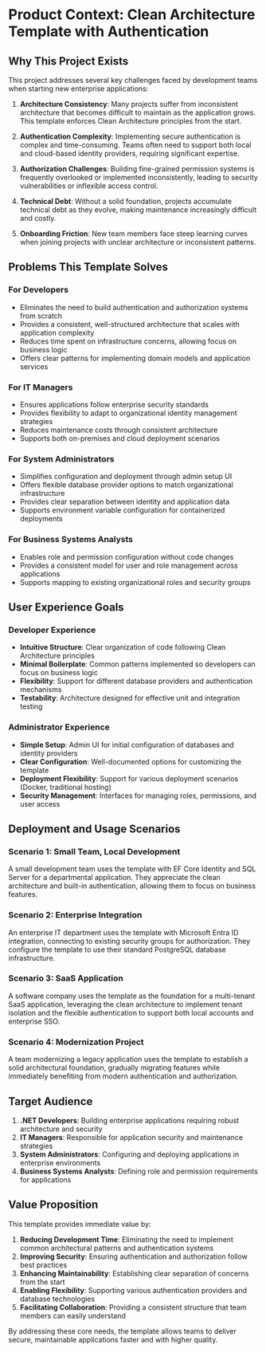 # Product Context: Clean Architecture Template with Authentication

## Why This Project Exists

This project addresses several key challenges faced by development teams when starting new enterprise applications:

1. **Architecture Consistency**: Many projects suffer from inconsistent architecture that becomes difficult to maintain as the application grows. This template enforces Clean Architecture principles from the start.

2. **Authentication Complexity**: Implementing secure authentication is complex and time-consuming. Teams often need to support both local and cloud-based identity providers, requiring significant expertise.

3. **Authorization Challenges**: Building fine-grained permission systems is frequently overlooked or implemented inconsistently, leading to security vulnerabilities or inflexible access control.

4. **Technical Debt**: Without a solid foundation, projects accumulate technical debt as they evolve, making maintenance increasingly difficult and costly.

5. **Onboarding Friction**: New team members face steep learning curves when joining projects with unclear architecture or inconsistent patterns.

## Problems This Template Solves

### For Developers
- Eliminates the need to build authentication and authorization systems from scratch
- Provides a consistent, well-structured architecture that scales with application complexity
- Reduces time spent on infrastructure concerns, allowing focus on business logic
- Offers clear patterns for implementing domain models and application services

### For IT Managers
- Ensures applications follow enterprise security standards
- Provides flexibility to adapt to organizational identity management strategies
- Reduces maintenance costs through consistent architecture
- Supports both on-premises and cloud deployment scenarios

### For System Administrators
- Simplifies configuration and deployment through admin setup UI
- Offers flexible database provider options to match organizational infrastructure
- Provides clear separation between identity and application data
- Supports environment variable configuration for containerized deployments

### For Business Systems Analysts
- Enables role and permission configuration without code changes
- Provides a consistent model for user and role management across applications
- Supports mapping to existing organizational roles and security groups

## User Experience Goals

### Developer Experience
- **Intuitive Structure**: Clear organization of code following Clean Architecture principles
- **Minimal Boilerplate**: Common patterns implemented so developers can focus on business logic
- **Flexibility**: Support for different database providers and authentication mechanisms
- **Testability**: Architecture designed for effective unit and integration testing

### Administrator Experience
- **Simple Setup**: Admin UI for initial configuration of databases and identity providers
- **Clear Configuration**: Well-documented options for customizing the template
- **Deployment Flexibility**: Support for various deployment scenarios (Docker, traditional hosting)
- **Security Management**: Interfaces for managing roles, permissions, and user access

## Deployment and Usage Scenarios

### Scenario 1: Small Team, Local Development
A small development team uses the template with EF Core Identity and SQL Server for a departmental application. They appreciate the clean architecture and built-in authentication, allowing them to focus on business features.

### Scenario 2: Enterprise Integration
An enterprise IT department uses the template with Microsoft Entra ID integration, connecting to existing security groups for authorization. They configure the template to use their standard PostgreSQL database infrastructure.

### Scenario 3: SaaS Application
A software company uses the template as the foundation for a multi-tenant SaaS application, leveraging the clean architecture to implement tenant isolation and the flexible authentication to support both local accounts and enterprise SSO.

### Scenario 4: Modernization Project
A team modernizing a legacy application uses the template to establish a solid architectural foundation, gradually migrating features while immediately benefiting from modern authentication and authorization.

## Target Audience

1. **.NET Developers**: Building enterprise applications requiring robust architecture and security
2. **IT Managers**: Responsible for application security and maintenance strategies
3. **System Administrators**: Configuring and deploying applications in enterprise environments
4. **Business Systems Analysts**: Defining role and permission requirements for applications

## Value Proposition

This template provides immediate value by:

1. **Reducing Development Time**: Eliminating the need to implement common architectural patterns and authentication systems
2. **Improving Security**: Ensuring authentication and authorization follow best practices
3. **Enhancing Maintainability**: Establishing clear separation of concerns from the start
4. **Enabling Flexibility**: Supporting various authentication providers and database technologies
5. **Facilitating Collaboration**: Providing a consistent structure that team members can easily understand

By addressing these core needs, the template allows teams to deliver secure, maintainable applications faster and with higher quality.
